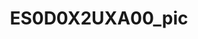 ---
id: '1'
price: '49.40'
title: ES0D0X2UXA00_pic
description: >-
  
default_thumbnail_image: images/huawei/compus/ES0D0X2UXA00_pic/01.png
default_original_image: images/huawei/compus/ES0D0X2UXA00_pic/01.png
featured: true
order: 1
category: src/pages/category/compus-switches.md
seo:
  title: Nulla suscipit
  description: 'Lorem ipsum dolor sit amet, consectetur adipiscing elit'
  extra:
    - name: 'og:type'
      value: website
      keyName: property
    - name: 'og:title'
      value: Nulla suscipit
      keyName: property
    - name: 'og:description'
      value: 'Lorem ipsum dolor sit amet, consectetur adipiscing elit'
      keyName: property
    - name: 'og:image'
      value: images/huawei/compus/ES0D0X2UXA00_pic/01.png
      keyName: property
      relativeUrl: true
    - name: 'twitter:card'
      value: summary_large_image
    - name: 'twitter:title'
      value: Nulla suscipit
    - name: 'twitter:description'
      value: 'Lorem ipsum dolor sit amet, consectetur adipiscing elit'
    - name: 'twitter:image'
      value: images/huawei/huaweiAP/ES0D0X2UXA00_pic/01.png
      relativeUrl: true
template: product
---